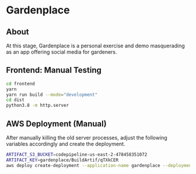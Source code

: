 # Gardenplace

## About

At this stage, Gardenplace is a personal exercise and demo masquerading as an app offering social media for gardeners.

## Frontend: Manual Testing

```bash
cd frontend
yarn
yarn run build --mode="development"
cd dist
python3.8 -m http.server
```

## AWS Deployment (Manual)

After manually killing the old server processes, adjust the following variables accordingly and create the deployment.
 ```bash
 ARTIFACT_S3_BUCKET=codepipeline-us-east-2-478458351072
 ARTIFACT_KEY=gardenplace/BuildArtif/qTXkCER
 aws deploy create-deployment --application-name gardenplace --deployment-group-name gardenplace-production --revision "revisionType=S3,s3Location={bucket=$S3_BUCKET,key=$ARTIFACT_KEY,bundleType=zip}" --ignore-application-stop-failures```